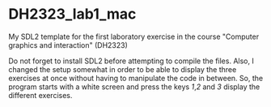 # DH2323_lab1_mac
My SDL2 template for the first laboratory exercise in the course "Computer graphics and interaction" (DH2323)

Do not forget to install SDL2 before attempting to compile the files. Also,
I changed the setup somewhat in order to be able to display the three exercises
at once without having to manipulate the code in between. So, the program starts with a white screen and press the keys _1_,_2_ and _3_ display the different exercises.
